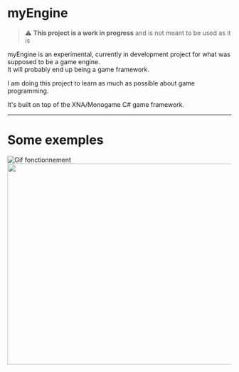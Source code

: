 # myEngine

> :warning: **This project is a work in progress** and is not meant to be used as it is

myEngine is an experimental, currently in development project for what was supposed to be a game engine.   
It will probably end up being a game framework.

I am doing this project to learn as much as possible about game programming.

It's built on top of the XNA/Monogame C# game framework.

***

# Some exemples 

![Gif fonctionnement](https://media.giphy.com/media/fTlOLwG2dyfYkinMVT/giphy.gif)
<img src="https://media.giphy.com/media/ghBe7bmaFABZLjGt9V/giphy.gif" width="769" height="451"/>
